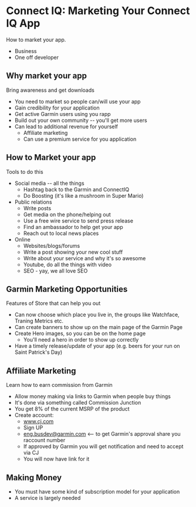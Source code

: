 # Connect IQ: Marketing Your Connect IQ App

How to market your app. 

* Business
* One off developer

## Why market your app

Bring awareness and get downloads

* You need to market so people can/will use your app
* Gain credibility for your application
* Get active Garmin users using you rapp
* Build out your own community -- you'll get more users
* Can lead to additional revenue for yourself
    * Affiliate marketing
    * Can use a premium service for you application

## How to Market your app

Tools to do this

* Social media -- all the things
    * Hashtag back to the Garmin and ConnectIQ
    * Do Boosting (it's like a mushroom in Super Mario)
* Public relations
    * Write posts
    * Get media on the phone/helping out
    * Use a free wire service to send press release
    * Find an ambassador to help get your app
    * Reach out to local news places
* Online
    * Websites/blogs/forums
    * Write a post showing your new cool stuff
    * Write about your service and why it's so awesome
    * Youtube, do all the things with video
    * SEO - yay, we all love SEO

## Garmin Marketing Opportunities

Features of Store that can help you out

* Can now choose which place you live in, the groups like Watchface, Traning Metrics etc.
* Can create banners to show up on the main page of the Garmin Page
* Create Hero images, so you can be on the home page
    * You'll need a hero in order to show up correctly
* Have a timely release/update of your app (e.g. beers for your run on Saint Patrick's Day)

## Affiliate Marketing

Learn how to earn commission from Garmin

* Allow money making via links to Garmin when people buy things
* It's done via something called Commission Junction
* You get 8% of the current MSRP of the product
* Create account:
    * www.cj.com
    * Sign UP
    * eng.busdev@garmin.com <-- to get Garmin's approval share you raccount number
    * If approved by Garmin you will get notification and need to accept via CJ
    * You will now have link for it

## Making Money 

* You must have some kind of subscription model for your application
* A service is largely needed
